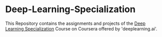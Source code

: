 # Deep-Learning-Specialization
This Repository contains the assignments and projects of the [Deep Learning Specialization](https://www.coursera.org/specializations/deep-learning) Course on Coursera offered by 'deeplearning.ai'. 

